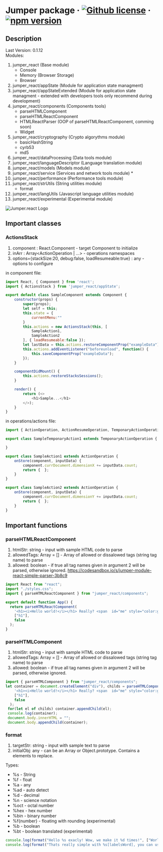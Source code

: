# Jumper package &middot; [![Github license](https://img.shields.io/badge/license-MIT-blue.svg)](LICENSE) &middot; [![npm version](https://img.shields.io/npm/v/react.svg?style=flat)](https://www.npmjs.com/package/jumper_react)
## Description
Last Version: 0.1.12  
Modules:
1. jumper_react (Base module)
    * Console
    * Memory (Browser Storage)
    * Browser
2. jumper_react/appState (Module for application state managment)
3. jumper_react/appStateExtended (Module for application state managment - extended with developers tools only recommend during development)
4. jumper_react/components (Components tools)
    * parseHTMLComponent
    * parseHTMLReactComponent
    * HTMLReactParser (OOP of parseHTMLReactComponent, comming soon)
    * Widget
5. jumper_react/cryptography (Crypto algorythms module)
    * basicHashString
    * cyrb53
    * md5
6. jumper_react/dataProcessing (Data tools module)
7. jumper_react/languageDescriptor (Language translation module)
8. jumper_react/models (Models module)
9. jumper_react/service (Services and network tools module)
    * 
10. jumper_react/performance (Performance tools module)
11. jumper_react/strUtils (String utilities module)
    * format
12. jumper_react/langUtils (Javascript language utilities module)
13. jumper_react/experimental (Experimental module)

![Jumper.react Logo](https://imgur.com/5oximLW.png)

## Important classes

### ActionsStack
1. component : React.Component - target Component to initialize
2. inArr : Array<ActionOperation | ...> - operations namespaces
3. options={stackSize:20, debug:false, loadResumeable:true} : any - options to configure

in component file:
```javascript
import React, { Component } from 'react';
import { ActionsStack } from 'jumper_react/appState';

export default class SampleComponent extends Component {
    constructor(props) {
        super(props);
        let self = this;
        this.state = {
            currentMenu:""
        }
        this.actions = new ActionsStack(this, [
            SampleAction1,
            SampleAction2
        ], { loadResumeable:false });
        let lastData = this.actions.restoreComponentProp("exampleData");
        this.actions.addEventListener("beforeunload", function() {
            this.saveComponentProp("exampleData");
        });
    }

    componentDidMount() {
        this.actions.restoreStacksSessions();
    }

    render() {
        return (<>
            <h1>Sample...</h1>
        </>);
    }
}
```
in operations/actions file:
```javascript
import { ActionOperation, ActionResumeOperation, TemponaryActionOperation } from 'jumper_react/appState';

export class SampleTemponaryAction1 extends TemponaryActionOperation {

}

export class SampleAction1 extends ActionOperation {
    onStore(component, inputData) {
        component.currDocument.dimensionX += inputData.count;
        return {  };
    }
}

export class SampleAction2 extends ActionOperation {
    onStore(component, inputData) {
        component.currDocument.dimensionY += inputData.count;
        return {  };
    }
}
```

## Important functions

### parseHTMLReactComponent
1. htmlStr: string - input with sample HTML code to parse
2. allowedTags: Array<string> = [] - Array of allowed or dissalowed tags (string tag name) to parse
3. allowed: boolean - if true all tag names given in argument 2 will be parsed, otherwise ignored.
https://codesandbox.io/s/jumper-module-react-simple-parser-3b8c9

```javascript
import React from "react";
import "./styles.css";
import { parseHTMLReactComponent } from "jumper_react/components";

export default function App() {
  return parseHTMLReactComponent(
    '<h1><i>Hello world!</i></h1> Really? <span  id="me" style="color:green; background-color:#eee; -webkit-transform:translate(-100px,200px)">Yolo</span> <div><h2>I love react!</h2></div> <input type="text"/>',
    ["h1"],
    false
  );
}
```

### parseHTMLComponent
1. htmlStr: string - input with sample HTML code to parse
2. allowedTags: Array<string> = [] - Array of allowed or dissalowed tags (string tag name) to parse
3. allowed: boolean - if true all tag names given in argument 2 will be parsed, otherwise ignored.

```javascript
import { parseHTMLComponent } from "jumper_react/components";
let container = document.createElement("div"), childs = parseHTMLComponent(
    '<h1><i>Hello world!</i></h1> Really? <span  id="me" style="color:green; background-color:#eee; -webkit-transform:translate(-100px,200px)">Yolo</span> <div><h2>I love react!</h2></div> <input type="text"/>',
    ["h1"],
    false
  );
 for(let el of childs) container.appendChild(el);
 console.log(container);
 document.body.innerHTML = "";
 document.body.appendChild(container);
```

### format
1. targetStr: string - input with sample text to parse
2. initialObj: any - can be an Array<string> or Object.prototype. Contains a elements to replace.
  
Types:
* %s - String
* %f - float
* %a - any
* %ad - auto detect
* %d - decimal
* %n - science notation
* %oct - octal number
* %hex - hex number
* %bin - binary number
* %f{number} - floating with rounding (experimental)
* %b - boolean
* %bt - boolean translated (experimental)

```javascript
console.log(format("Hello %s exacly! Wow, we make it %d times!", ["World", 14]));
console.log(format("Thats really simple with %s[labelsWord], you can use it in any %s[situationWord]!", {labelsWord:"labels", situationWord:"situation"}));
```